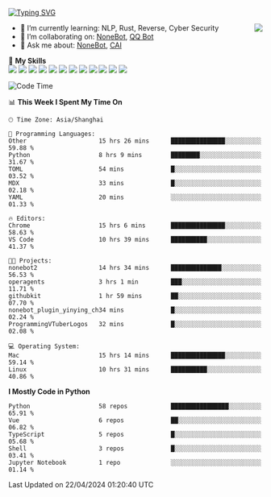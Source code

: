 [![Typing SVG](https://readme-typing-svg.herokuapp.com?size=25&duration=2500&color=8C43EA&vCenter=true&width=200&height=40&lines=Hi+there+%F0%9F%91%8B%F0%9F%8F%BB;I'm+yanyongyu)](https://git.io/typing-svg)

<a href="#">
  <img align="right" src="https://github-readme-stats.vercel.app/api?username=yanyongyu&count_private=true&show_icons=true&bg_color=15,f2f7fd,E0EAFC" />
</a>

- 🌱 I’m currently learning: NLP, Rust, Reverse, Cyber Security
- 👯 I’m collaborating on: [NoneBot](https://github.com/nonebot), [QQ Bot](https://github.com/Mrs4s/go-cqhttp)
- 💬 Ask me about: [NoneBot](https://github.com/nonebot), [CAI](https://github.com/cscs181/CAI)

🌟 **My Skills**  
![](https://img.shields.io/badge/-Python-3e74a2?style=flat-square&logo=Python&logoColor=fff)
![](https://img.shields.io/badge/-TypeScript-3178C6?style=flat-square&logo=TypeScript&logoColor=fff)
![](https://img.shields.io/badge/-Vue-4fc08d?style=flat-square&logo=Vue.js&logoColor=fff)
![](https://img.shields.io/badge/-React-2d98ce?style=flat-square&logo=React&logoColor=fff)
![](https://img.shields.io/badge/-FastAPI-009688?style=flat-square&logo=FastAPI&logoColor=fff)
![](https://img.shields.io/badge/-Linux-000000?style=flat-square&logo=Linux&logoColor=fff)
![](https://img.shields.io/badge/-Docker-2496ED?style=flat-square&logo=Docker&logoColor=fff)
![](https://img.shields.io/badge/-Kubernetes-326CE5?style=flat-square&logo=Kubernetes&logoColor=fff)
![](https://img.shields.io/badge/-GitHub%20Actions-2088FF?style=flat-square&logo=GitHubActions&logoColor=fff)
![](https://img.shields.io/badge/-PostgreSQL-4169E1?style=flat-square&logo=PostgreSQL&logoColor=fff)
![](https://img.shields.io/badge/-Redis-DC382D?style=flat-square&logo=Redis&logoColor=fff)
![](https://img.shields.io/badge/-MongoDB-47A248?style=flat-square&logo=MongoDB&logoColor=fff)

<!--START_SECTION:waka-->
![Code Time](http://img.shields.io/badge/Code%20Time-6%2C013%20hrs%2036%20mins-blue)

📊 **This Week I Spent My Time On** 

```text
🕑︎ Time Zone: Asia/Shanghai

💬 Programming Languages: 
Other                    15 hrs 26 mins      ███████████████░░░░░░░░░░   59.88 % 
Python                   8 hrs 9 mins        ████████░░░░░░░░░░░░░░░░░   31.67 % 
TOML                     54 mins             █░░░░░░░░░░░░░░░░░░░░░░░░   03.52 % 
MDX                      33 mins             █░░░░░░░░░░░░░░░░░░░░░░░░   02.18 % 
YAML                     20 mins             ░░░░░░░░░░░░░░░░░░░░░░░░░   01.33 % 

🔥 Editors: 
Chrome                   15 hrs 6 mins       ███████████████░░░░░░░░░░   58.63 % 
VS Code                  10 hrs 39 mins      ██████████░░░░░░░░░░░░░░░   41.37 % 

🐱‍💻 Projects: 
nonebot2                 14 hrs 34 mins      ██████████████░░░░░░░░░░░   56.53 % 
operagents               3 hrs 1 min         ███░░░░░░░░░░░░░░░░░░░░░░   11.71 % 
githubkit                1 hr 59 mins        ██░░░░░░░░░░░░░░░░░░░░░░░   07.70 % 
nonebot_plugin_yinying_ch34 mins             █░░░░░░░░░░░░░░░░░░░░░░░░   02.24 % 
ProgrammingVTuberLogos   32 mins             █░░░░░░░░░░░░░░░░░░░░░░░░   02.08 % 

💻 Operating System: 
Mac                      15 hrs 14 mins      ███████████████░░░░░░░░░░   59.14 % 
Linux                    10 hrs 31 mins      ██████████░░░░░░░░░░░░░░░   40.86 % 
```

**I Mostly Code in Python** 

```text
Python                   58 repos            ████████████████░░░░░░░░░   65.91 % 
Vue                      6 repos             ██░░░░░░░░░░░░░░░░░░░░░░░   06.82 % 
TypeScript               5 repos             █░░░░░░░░░░░░░░░░░░░░░░░░   05.68 % 
Shell                    3 repos             █░░░░░░░░░░░░░░░░░░░░░░░░   03.41 % 
Jupyter Notebook         1 repo              ░░░░░░░░░░░░░░░░░░░░░░░░░   01.14 % 
```




 Last Updated on 22/04/2024 01:20:40 UTC
<!--END_SECTION:waka-->
